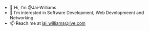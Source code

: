 - 👋 Hi, I’m @Jai-Williams
- 👀 I’m interested in Software Development, Web Developmeent and Networking
- 📫 Reach me at jai_williams@live.com

<!---
Jai-Williams/Jai-Williams is a ✨ special ✨ repository because its `README.md` (this file) appears on your GitHub profile.
You can click the Preview link to take a look at your changes.
--->
